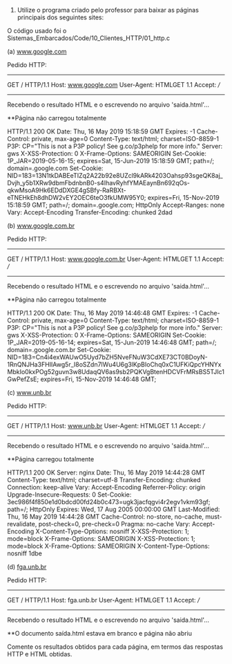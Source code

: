 1. Utilize o programa criado pelo professor para baixar as páginas principais dos seguintes sites:

O código usado foi o Sistemas_Embarcados/Code/10_Clientes_HTTP/01_http.c

(a) www.google.com

Pedido HTTP:

---------------------------------------
GET / HTTP/1.1
Host: www.google.com
User-Agent: HTMLGET 1.1
Accept: */*

---------------------------------------
Recebendo o resultado HTML e o escrevendo no arquivo 'saida.html'... 

**Página não carregou totalmente

HTTP/1.1 200 OK Date: Thu, 16 May 2019 15:18:59 GMT Expires: -1 Cache-Control: private, max-age=0 Content-Type: text/html; charset=ISO-8859-1 P3P: CP="This is not a P3P policy! See g.co/p3phelp for more info." Server: gws X-XSS-Protection: 0 X-Frame-Options: SAMEORIGIN Set-Cookie: 1P_JAR=2019-05-16-15; expires=Sat, 15-Jun-2019 15:18:59 GMT; path=/; domain=.google.com Set-Cookie: NID=183=13N1tkDABEeTIZq2A22b92e8UZcl9kARk4203Oahsp93sgeQK8aj_Dvjh_y5b1XRw9dbmFbdnbnB0-s4IhavRyhfYMAEaynBn692qOs-qkwMsoA9Hk6EDdDXGE4gSBfy-RaRBXt-eTNEHkEh8dhDW2vEY2OEC6teO3fkUMW95Y0; expires=Fri, 15-Nov-2019 15:18:59 GMT; path=/; domain=.google.com; HttpOnly Accept-Ranges: none Vary: Accept-Encoding Transfer-Encoding: chunked 2dad

(b) www.google.com.br

Pedido HTTP:

---------------------------------------
GET / HTTP/1.1
Host: www.google.com.br
User-Agent: HTMLGET 1.1
Accept: */*

---------------------------------------
Recebendo o resultado HTML e o escrevendo no arquivo 'saida.html'... 

**Página não carregou totalmente

HTTP/1.1 200 OK Date: Thu, 16 May 2019 14:46:48 GMT Expires: -1 Cache-Control: private, max-age=0 Content-Type: text/html; charset=ISO-8859-1 P3P: CP="This is not a P3P policy! See g.co/p3phelp for more info." Server: gws X-XSS-Protection: 0 X-Frame-Options: SAMEORIGIN Set-Cookie: 1P_JAR=2019-05-16-14; expires=Sat, 15-Jun-2019 14:46:48 GMT; path=/; domain=.google.com.br Set-Cookie: NID=183=Cn4i4exWAUwO5Uyd7bZH5NveFNuW3CdXE73CT0BDoyN-1RnQNJHa3FHIIAwg5r_I8oSZdn7lWu4U6g3lKpBIoChq0xC1UFKiQpcYHNYxMbkIo0kxPOg52guvn3w8UdaqQV6as9sb2PQKVgBtenHDCVFrMRsBS5TJIc1GwPefZsE; expires=Fri, 15-Nov-2019 14:46:48 GMT; 

(c) www.unb.br

Pedido HTTP:

---------------------------------------
GET / HTTP/1.1
Host: www.unb.br
User-Agent: HTMLGET 1.1
Accept: */*

---------------------------------------
Recebendo o resultado HTML e o escrevendo no arquivo 'saida.html'...

**Página carregou totalmente

HTTP/1.1 200 OK Server: nginx Date: Thu, 16 May 2019 14:44:28 GMT Content-Type: text/html; charset=utf-8 Transfer-Encoding: chunked Connection: keep-alive Vary: Accept-Encoding Referrer-Policy: origin Upgrade-Insecure-Requests: 0 Set-Cookie: 3ec986f4f850e1d0bdcd00fd24b0c473=ugk3jacfqgvi4r2egv1vkm93gf; path=/; HttpOnly Expires: Wed, 17 Aug 2005 00:00:00 GMT Last-Modified: Thu, 16 May 2019 14:44:28 GMT Cache-Control: no-store, no-cache, must-revalidate, post-check=0, pre-check=0 Pragma: no-cache Vary: Accept-Encoding X-Content-Type-Options: nosniff X-XSS-Protection: 1; mode=block X-Frame-Options: SAMEORIGIN X-XSS-Protection: 1; mode=block X-Frame-Options: SAMEORIGIN X-Content-Type-Options: nosniff 1dbe

(d) [fga.unb.br](fga.unb.br)

Pedido HTTP:

---------------------------------------
GET / HTTP/1.1
Host: fga.unb.br
User-Agent: HTMLGET 1.1
Accept: */*

---------------------------------------
Recebendo o resultado HTML e o escrevendo no arquivo 'saida.html'... 

**O documento saída.html estava em branco e página não abriu 


Comente os resultados obtidos para cada página, em termos das respostas HTTP e HTML obtidas.
